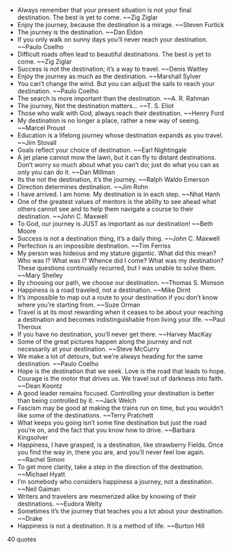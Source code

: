  - Always remember that your present situation is not your final destination. The best is yet to come. ~~Zig Ziglar
 - Enjoy the journey, because the destination is a mirage. ~~Steven Furtick
 - The journey is the destination. ~~Dan Eldon
 - If you only walk on sunny days you’ll never reach your destination. ~~Paulo Coelho
 - Difficult roads often lead to beautiful destinations. The best is yet to come. ~~Zig Ziglar
 - Success is not the destination; it’s a way to travel. ~~Denis Waitley
 - Enjoy the journey as much as the destination. ~~Marshall Sylver
 - You can’t change the wind. But you can adjust the sails to reach your destination. ~~Paulo Coelho
 - The search is more important than the destination. ~~A. R. Rahman
 - The journey, Not the destination matters... ~~T. S. Eliot
 - Those who walk with God, always reach their destination. ~~Henry Ford
 - My destination is no longer a place, rather a new way of seeing. ~~Marcel Proust
 - Education is a lifelong journey whose destination expands as you travel. ~~Jim Stovall
 - Goals reflect your choice of destination. ~~Earl Nightingale
 - A jet plane cannot mow the lawn, but it can fly to distant destinations. Don’t worry so much about what you can’t do; just do what you can as only you can do it. ~~Dan Millman
 - Its the not the destination, it’s the journey. ~~Ralph Waldo Emerson
 - Direction determines destination. ~~Jim Rohn
 - I have arrived. I am home. My destination is in each step. ~~Nhat Hanh
 - One of the greatest values of mentors is the ability to see ahead what others cannot see and to help them navigate a course to their destination. ~~John C. Maxwell
 - To God, our journey is JUST as important as our destination! ~~Beth Moore
 - Success is not a destination thing, it’s a daily thing. ~~John C. Maxwell
 - Perfection is an impossible destination. ~~Tim Ferriss
 - My person was hideous and my stature gigantic. What did this mean? Who was I? What was I? Whence did I come? What was my destination? These questions continually recurred, but I was unable to solve them. ~~Mary Shelley
 - By choosing our path, we choose our destination. ~~Thomas S. Monson
 - Happiness is a road traveled, not a destination. ~~Mike Dirnt
 - It’s impossible to map out a route to your destination if you don’t know where you’re starting from. ~~Suze Orman
 - Travel is at its most rewarding when it ceases to be about your reaching a destination and becomes indistinguishable from living your life. ~~Paul Theroux
 - If you have no destination, you’ll never get there. ~~Harvey MacKay
 - Some of the great pictures happen along the journey and not necessarily at your destination. ~~Steve McCurry
 - We make a lot of detours, but we’re always heading for the same destination. ~~Paulo Coelho
 - Hope is the destination that we seek. Love is the road that leads to hope. Courage is the motor that drives us. We travel out of darkness into faith. ~~Dean Koontz
 - A good leader remains focused. Controlling your destination is better than being controlled by it. ~~Jack Welch
 - Fascism may be good at making the trains run on time, but you wouldn’t like some of the destinations. ~~Terry Pratchett
 - What keeps you going isn’t some fine destination but just the road you’re on, and the fact that you know how to drive. ~~Barbara Kingsolver
 - Happiness, I have grasped, is a destination, like strawberry Fields. Once you find the way in, there you are, and you’ll never feel low again. ~~Rachel Simon
 - To get more clarity, take a step in the direction of the destination. ~~Michael Hyatt
 - I’m somebody who considers happiness a journey, not a destination. ~~Neil Gaiman
 - Writers and travelers are mesmerized alike by knowing of their destinations. ~~Eudora Welty
 - Sometimes it’s the journey that teaches you a lot about your destination. ~~Drake
 - Happiness is not a destination. It is a method of life. ~~Burton Hill

40 quotes